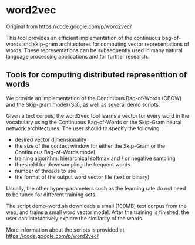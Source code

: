 word2vec
========

Original from https://code.google.com/p/word2vec/

This tool provides an efficient implementation of the continuous bag-of-words and skip-gram architectures for computing vector representations of words. These representations can be subsequently used in many natural language processing applications and for further research. 

Tools for computing distributed representtion of words
------------------------------------------------------

We provide an implementation of the Continuous Bag-of-Words (CBOW) and the Skip-gram model (SG), as well as several demo scripts.

Given a text corpus, the word2vec tool learns a vector for every word in the vocabulary using the Continuous
Bag-of-Words or the Skip-Gram neural network architectures. The user should to specify the following:
 - desired vector dimensionality
 - the size of the context window for either the Skip-Gram or the Continuous Bag-of-Words model
 - training algorithm: hierarchical softmax and / or negative sampling
 - threshold for downsampling the frequent words 
 - number of threads to use
 - the format of the output word vector file (text or binary)

Usually, the other hyper-parameters such as the learning rate do not need to be tuned for different training sets. 

The script demo-word.sh downloads a small (100MB) text corpus from the web, and trains a small word vector model. After the training
is finished, the user can interactively explore the similarity of the words.

More information about the scripts is provided at https://code.google.com/p/word2vec/

